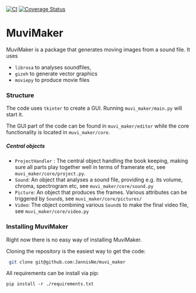 [![CI](https://github.com/JannisNe/muvi_maker/actions/workflows/continuous_integration.yml/badge.svg)](https://github.com/JannisNe/muvi_maker/actions/workflows/continuous_integration.yml)
[![Coverage Status](https://coveralls.io/repos/github/JannisNe/muvi_maker/badge.svg?branch=master)](https://coveralls.io/github/JannisNe/muvi_maker?branch=master)
# MuviMaker
MuviMaker is a package that generates moving images from a sound file.
It uses 
* ```librosa``` to analyses soundfiles, 
* ```gizeh``` to generate vector graphics  
* ```moviepy``` to produce movie files

### Structure
The code uses ```tkinter``` to create a GUI. Running ```muvi_maker/main.py``` will start it.

The GUI part of the code can be found in ```muvi_maker/editor``` 
while the core functionality is located in ```muvi_maker/core```.

##### Central objects
* ````ProjectHandler```` : The central object handling the book keeping, making sure all parts play together well
in terms of framerate etc, see ``muvi_maker/core/project.py``.
* ````Sound````: An object that analyses a sound file, providing 
e.g. its volume, chroma, spectrogram etc, see ````muvi_maker/core/sound.py````
* ````Picture````: An object that produces the frames. 
Various attributes can be triggered by ``Sound``s, see ```muvi_maker/core/pictures/```
* ```Video```: The object combining various ``Sound``s to make the final video file, see ``muvi_maker/core/video.py``


### Installing MuviMaker
Right now there is no easy way of installing MuviMaker. 

Cloning the repository is the easiest way to get the code:

```bash
 git clone git@github.com:JannisNe/muvi_maker
```

All requirements can be install via pip:
```
pip install -r ./requirements.txt
```